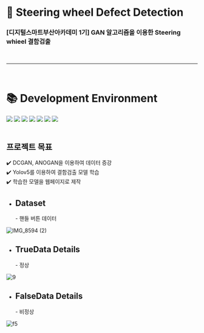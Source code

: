 # 🚗 Steering wheel Defect Detection 
### [디지털스마트부산아카데미 1기] GAN 알고리즘을 이용한 Steering whieel 결함검출
<br/>

***

<br/>
<div><h1>📚 Development Environment</h1></div>
<div>
<img src="https://img.shields.io/badge/python-3776AB?style=for-the-badge&logo=python&logoColor=white">
<img src="https://img.shields.io/badge/PyTorch-EE4C2C?style=for-the-badge&logo=PyTorch&logoColor=white">
<img src="https://img.shields.io/badge/TensorFlow-FF6F00.svg?&style=for-the-badge&logo=TensorFlow&logoColor=white">
<img src="https://img.shields.io/badge/YOLO-00FFFF.svg?&style=for-the-badge&logo=YOLO&logoColor=white">
<img src="https://img.shields.io/badge/Google Colab-F9AB00.svg?&style=for-the-badge&logo=Google Colab&logoColor=white">
<img src="https://img.shields.io/badge/github-181717?style=for-the-badge&logo=github&logoColor=white">
<img src="https://img.shields.io/badge/GAN-3776AB?style=for-the-badge&logo=Gitpod&logoColor=white">
<!-- <img src="https://img.shields.io/badge/PyCharm-000000?style=for-the-badge&logo=PyCharm&logoColor=white"> -->
  

</div>

<br/>

## 프로젝트 목표
:heavy_check_mark:  DCGAN, ANOGAN을 이용하여 데이터 증강  <br/>
:heavy_check_mark:  Yolov5를 이용하여 결함검출 모델 학습 <br/>
:heavy_check_mark:  학습한 모델을 웹페이지로 제작

* <h2>Dataset</h2>
    - 핸들 버튼 데이터 <br/>
![IMG_8594 (2)](https://user-images.githubusercontent.com/93966720/199412090-76cb557e-deda-4da7-9fc4-7494f1578d21.jpg)

* <h2>TrueData Details</h2>
    - 정상 <br/>
![9](https://user-images.githubusercontent.com/93966720/200234413-7d6619ce-2978-4b52-8ceb-1a8dac2e6024.jpg)
* <h2>FalseData Details</h2>
    - 비정상 <br/>
![f5](https://user-images.githubusercontent.com/93966720/200717582-61cd780c-cf2d-4366-af86-a955ae5cf091.jpg)
